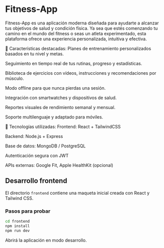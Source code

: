 # Fitness-App

Fitness-App es una aplicación moderna diseñada para ayudarte a alcanzar tus objetivos de salud y condición física. Ya sea que estés comenzando tu camino en el mundo del fitness o seas un atleta experimentado, esta plataforma ofrece una experiencia personalizada, intuitiva y efectiva.

🎯 Características destacadas:
Planes de entrenamiento personalizados basados en tu nivel y metas.

Seguimiento en tiempo real de tus rutinas, progreso y estadísticas.

Biblioteca de ejercicios con vídeos, instrucciones y recomendaciones por músculo.

Modo offline para que nunca pierdas una sesión.

Integración con smartwatches y dispositivos de salud.

Reportes visuales de rendimiento semanal y mensual.

Soporte multilenguaje y adaptado para móviles.

🚀 Tecnologías utilizadas:
Frontend: React + TailwindCSS

Backend: Node.js + Express

Base de datos: MongoDB / PostgreSQL

Autenticación segura con JWT

APIs externas: Google Fit, Apple HealthKit (opcional)


## Desarrollo frontend

El directorio `frontend` contiene una maqueta inicial creada con React y Tailwind CSS.

### Pasos para probar

```bash
cd frontend
npm install
npm run dev
```

Abrirá la aplicación en modo desarrollo.

